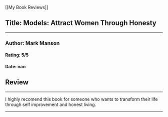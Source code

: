 [[My Book Reviews]]

 
 ## Title: Models: Attract Women Through Honesty
 ---
 ### Author: Mark Manson
 #### Rating: 5/5
 #### Date: nan


 ## Review
 ---
 I highly recomend this book for someone who wants to transform their life through self improvement and honest living. 



 ---
 